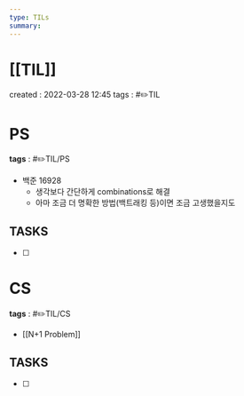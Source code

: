 ```yaml
---
type: TILs
summary: 
---
```


# [[TIL]]
created : 2022-03-28 12:45
tags : #✏️TIL

# PS
**tags** : #✏️TIL/PS
- 백준 16928
	- 생각보다 간단하게 combinations로 해결
	- 아마 조금 더 명확한 방법(백트래킹 등)이면 조금 고생했을지도

## TASKS
- [ ] 

# CS
**tags** : #✏️TIL/CS
- [[N+1 Problem]]

## TASKS
- [ ] 

